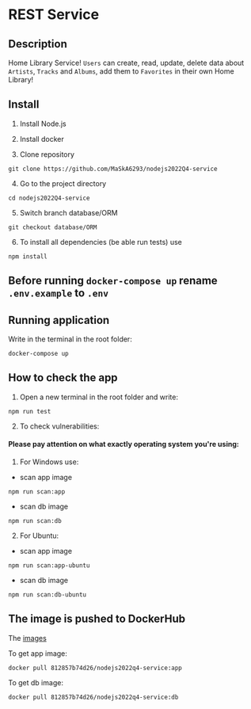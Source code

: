 # REST Service

## Description

Home Library Service! `Users` can create, read, update, delete data about `Artists`, `Tracks` and `Albums`, add them to `Favorites` in their own Home Library!

## Install

1. Install Node.js

2. Install docker

3. Clone repository

```shell
git clone https://github.com/MaSkA6293/nodejs2022Q4-service
```

4. Go to the project directory

```shell
cd nodejs2022Q4-service
```

5. Switch branch database/ORM

```shell
git checkout database/ORM
```

6. To install all dependencies (be able run tests) use

```shell
npm install
```

## Before running `docker-compose up` rename <code>.env.example</code> to <code>.env</code>

## Running application

Write in the terminal in the root folder:

```shell
docker-compose up
```

## How to check the app

1. Open a new terminal in the root folder and write:

```shell
npm run test
```

2. To check vulnerabilities:

#### Please pay attention on what exactly operating system you're using:

1. For Windows use:

- scan app image

```shell
npm run scan:app
```

- scan db image

```shell
npm run scan:db
```

2. For Ubuntu:

- scan app image

```shell
npm run scan:app-ubuntu
```

- scan db image

```shell
npm run scan:db-ubuntu
```

## The image is pushed to DockerHub

The [images](https://hub.docker.com/repository/docker/812857b74d26/nodejs2022q4-service/tags?page=1&ordering=last_updated)

To get app image:

```shell
docker pull 812857b74d26/nodejs2022q4-service:app
```

To get db image:

```shell
docker pull 812857b74d26/nodejs2022q4-service:db
```
